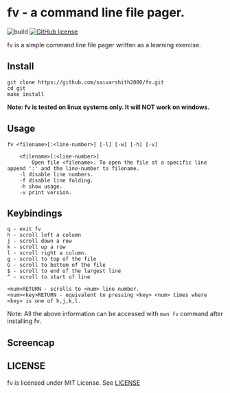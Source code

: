 # fv - a command line file pager.
![build](https://github.com/saivarshith2000/fv/workflows/build/badge.svg)
[![GitHub license](https://img.shields.io/github/license/saivarshith2000/fv)](https://github.com/saivarshith2000/fv/blob/master/LICENSE)

fv is a simple command line file pager written as a learning exercise.

## Install
```
git clone https://github.com/saivarshith2000/fv.git
cd git
make install
```
**Note: fv is tested on linux systems only. It will NOT work on windows.**

## Usage
```
fv <filename>[:<line-number>] [-l] [-w] [-h] [-v]

    <filename>[:<line-number>]
        Open file <filename>. To open the file at a specific line append ':' and the line-number to filename.
    -l disable line numbers.
    -f disable line folding.
    -h show usage.
    -v print version.
```

## Keybindings
```
q - exit fv
h - scroll left a column
j - scroll down a row
k - scroll up a row
l - scroll right a column.
g - scroll to top of the file
G - scroll to bottom of the file
$ - scroll to end of the largest line
^ - scroll to start of line

<num>RETURN - scrolls to <num> line number.
<num><key>RETURN - equivalent to pressing <key> <num> times where <key> is one of h,j,k,l.
```

Note: All the above information can be accessed with ```man fv``` command after installing fv.

## Screencap
<TODO>

## LICENSE
fv is licensed under MIT License. See [LICENSE](https://github.com/saivarshith2000/fv/blob/master/LICENSE
)
